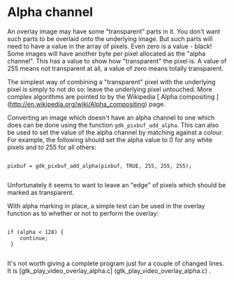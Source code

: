#  Alpha channel 

An overlay image may have some "transparent" parts in it. You don't want
      such parts to be overlaid onto the underlying image. But such parts will
      need to have a value in the array of pixels. Even zero is a value - black!
      Some images will have another byte per pixel allocated as the
      "alpha channel". This has a value to show how "transparent" the pixel is.
      A value of 255 means not transparent at all, a value of zero means totally
      transparent.

The simplest way of combining a "transparent" pixel with the underlying
      pixel is simply to not do so: leave the underlying pixel untouched.
      More complex algorithms are pointed to by the Wikipedia
 [
	Alpha compositing
      ] (http://en.wikipedia.org/wiki/Alpha_compositing)
page.

Converting an image which doesn't have an alpha channel to one which
      does can be done using the function
 `gdk_pixbuf_add_alpha`.
      This can also be used to set the value of the alpha channel by
      matching against a colour. For example, the following should set the
      alpha value to 0 for any white pixels and to 255 for all others:
```sh_cpp

pixbuf = gdk_pixbuf_add_alpha(pixbuf, TRUE, 255, 255, 255);
      
```
Unfortunately it seems to want to leave an "edge" of pixels which
      should be marked as transparent.

With alpha marking in place, a simple test can be used in the overlay 
      function as to whether or not to perform the overlay:
```sh_cpp

if (alpha < 128) {
    continue;
 }
      
```


It's not worth giving a complete program just for a couple 
      of changed lines. It is
 [gtk_play_video_overlay_alpha.c] (gtk_play_video_overlay_alpha.c)
.

